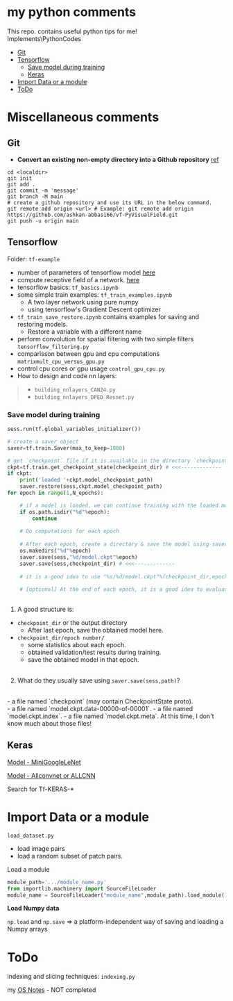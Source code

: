 # my python comments
This repo. contains useful python tips for me!
<br>Implements\PythonCodes
- [Git](#git)
- [Tensorflow](#tf)
    - [Save model during training](#tf-saveModel)
    - [Keras](#keras)
- [Import Data or a module](#loadData)
- [ToDo](#todo)



# Miscellaneous comments

<a id="git"></a>
## Git
- **Convert an existing non-empty directory into a Github repository**
[ref](https://stackoverflow.com/questions/3311774/how-to-convert-existing-non-empty-directory-into-a-git-working-directory-and-pus)
```shell
cd <localdir>
git init
git add .
git commit -m 'message'
git branch -M main
# create a github repository and use its URL in the below command.
git remote add origin <url> # Example: git remote add origin https://github.com/ashkan-abbasi66/vf-PyVisualField.git
git push -u origin main
```



<a id="tf"></a>
## Tensorflow
Folder: `tf-example` <br>

- number of parameters of tensorflow model [here](https://stackoverflow.com/questions/47310132/number-of-cnn-learnable-parameters-python-tensorflow)
- compute receptive field of a network. [here](https://stackoverflow.com/questions/35582521/how-to-calculate-receptive-field-size)
- tensorflow basics: `tf_basics.ipynb`<br>
- some simple train examples: `tf_train_examples.ipynb`
    - A two layer network using pure numpy
    - using tensorflow's Gradient Descent optimizer
- `tf_train_save_restore.ipynb` contains examples for saving and restoring models.
    - Restore a variable with a different name
- perform convolution for spatial filtering with two simple filters `tensorflow_filtering.py` <br>
- comparisson between gpu and cpu computations `matrixmult_cpu_versus_gpu.py` <br>
- control cpu cores or gpu usage `control_gpu_cpu.py` <br>
- How to design and code nn layers:
> - `building_nnlayers_CAN24.py`
> - `building_nnlayers_DPED_Resnet.py`
<a id="tf-saveModel"></a>
### Save model during training
```python
sess.run(tf.global_variables_initializer())

# create a saver object
saver=tf.train.Saver(max_to_keep=1000)

# get `checkpoint` file if it is available in the directory `checkpoint_dir`
ckpt=tf.train.get_checkpoint_state(checkpoint_dir) # <<<-------------
if ckpt:
    print('loaded '+ckpt.model_checkpoint_path)
    saver.restore(sess,ckpt.model_checkpoint_path)
for epoch in range(1,N_epochs):

    # if a model is loaded, we can continue training with the loaded model.
    if os.path.isdir("%d"%epoch):
        continue
    
    # Do computations for each epoch
    
    # After each epoch, create a directory & save the model using saver object.
    os.makedirs("%d"%epoch)
    saver.save(sess,"%d/model.ckpt"%epoch)
    saver.save(sess,checkpoint_dir) # <<<------------- 
    
    # it is a good idea to use "%s/%d/model.ckpt"%(checkpoint_dir,epoch) instead of "%d/model.ckpt"%epoch
    
    # [optional] At the end of each epoch, it is a good idea to evaluate the obtained model.
    
```
1. A good structure is:<br>
-  `checkpoint_dir` or the output directory
    -  After last epoch, save the obtained model here.
-  `checkpoint_dir/epoch number/`
    -  some statistics about each epoch.
    -  obtained validation/test results during training.
    -  save the obtained model in that epoch.
    <br>
2. What do they usually save using `saver.save(sess,path)`? 
<br>
-  a file named `checkpoint` (may contain CheckpointState proto). <br>
-  a file named `model.ckpt.data-00000-of-00001`.
-  a file named `model.ckpt.index`.
-  a file named `model.ckpt.meta`.
At this time, I don't know much about those files!<br>



## Keras<a id = "keras"></a>

[Model - MiniGoogleLeNet](./tf-examples/model_tf_keras_minigooglenet_functional.py)

[Model - Allconvnet or ALLCNN](./tf-examples/model_tf_keras_allconvnet_allcnn.py)

Search for Tf-KERAS-*

<a id="loadData"></a>

# Import Data or a module
`load_dataset.py`

- load image pairs
- load a random subset of patch pairs.<br>

Load a module
```python
module_path='.../module_name.py'
from importlib.machinery import SourceFileLoader
module_name = SourceFileLoader("module_name",module_path).load_module()

```




**Load Numpy data**

`np.load` and `np.save` => a platform-independent way of saving and loading a Numpy arrays



<a id="todo"></a>

# ToDo

indexing and slicing techniques: `indexing.py`<br>

my [OS Notes](./README_OS_NOTES.MD) - NOT completed
